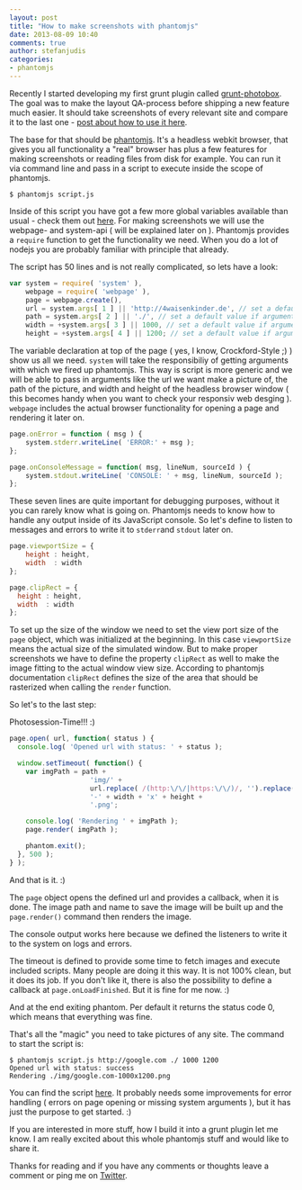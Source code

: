 ```yaml
---
layout: post
title: "How to make screenshots with phantomjs"
date: 2013-08-09 10:40
comments: true
author: stefanjudis
categories:
- phantomjs 
---
```


Recently I started developing my first grunt plugin called [grunt-photobox](https://npmjs.org/package/grunt-photobox). The goal was to make the layout QA-process before shipping a new feature much easier. It should take screenshots of every relevant site and compare it to the last one - [post about how to use it here](http://4waisenkinder.de/blog/2013/07/26/grunt-photobox-secure-yourself-against-broken-layout/).

The base for that should be [phantomjs](http://phantomjs.org/). It's a headless webkit browser, that gives you all functionality a "real" browser has plus a few features for making screenshots or reading files from disk for example. You can run it via command line and pass in a script to execute inside the scope of phantomjs.

```
$ phantomjs script.js
```

<!-- more -->

Inside of this script you have got a few more global variables available than usual - check them out [here](https://github.com/ariya/phantomjs/wiki/_pages). For making screenshots we will use the webpage- and system-api ( will be explained later on ). Phantomjs provides a ```require``` function to get the functionality we need. When you do a lot of nodejs you are probably familiar with principle that already.

The script has 50 lines and is not really complicated, so lets have a look:

```js
var system = require( 'system' ),
    webpage = require( 'webpage' ),
    page = webpage.create(),
    url = system.args[ 1 ] || 'http://4waisenkinder.de', // set a default value if argument was not set
    path = system.args[ 2 ] || './', // set a default value if argument was not set
    width = +system.args[ 3 ] || 1000, // set a default value if argument was not set
    height = +system.args[ 4 ] || 1200; // set a default value if argument was not set

```

The variable declaration at top of the page ( yes, I know, Crockford-Style ;) ) show us all we need. ```system``` will take the responsibiliy of getting arguments with which we fired up phantomjs. This way is script is more generic and we will be able to pass in arguments like the url we want make a picture of, the path of the picture, and width and height of the headless browser window ( this becomes handy when you want to check your responsiv web desging ). ```webpage``` includes the actual browser functionality for opening a page and rendering it later on.

```js
page.onError = function ( msg ) {
    system.stderr.writeLine( 'ERROR:' + msg );
};

page.onConsoleMessage = function( msg, lineNum, sourceId ) {
    system.stdout.writeLine( 'CONSOLE: ' + msg, lineNum, sourceId );
};
```

These seven lines are quite important for debugging purposes, without it you can rarely know what is going on. Phantomjs needs to know how to handle any output inside of its JavaScript console. So let's define to listen to messages and errors to write it to ```stderr```and ```stdout``` later on.

```js
page.viewportSize = {
    height : height,
    width  : width
};

page.clipRect = {
  height : height,
  width  : width
};
```

To set up the size of the window we need to set the view port size of the ```page``` object, which was initialized at the beginning. In this case ```viewportSize``` means the actual size of the simulated window. But to make proper screenshots we have to define the property ```clipRect``` as well to make the image fitting to the actual window view size. According to phantomjs documentation ```clipRect``` defines the size of the area that should be rasterized when calling the ```render``` function.

So let's to the last step:

Photosession-Time!!! :)

```js
page.open( url, function( status ) {
  console.log( 'Opened url with status: ' + status );

  window.setTimeout( function() {
    var imgPath = path +
                    'img/' +
                    url.replace( /(http:\/\/|https:\/\/)/, '').replace( /\//g, '-') +
                    '-' + width + 'x' + height +
                    '.png';

    console.log( 'Rendering ' + imgPath );
    page.render( imgPath );

    phantom.exit();
  }, 500 );
} );
```

And that is it. :)

The ```page``` object opens the defined url and provides a callback, when it is done. The image path and name to save the image will be built up and the ```page.render()``` command then renders the image. 

The console output works here because we defined the listeners to write it to the system on logs and errors. 

The timeout is defined to provide some time to fetch images and execute included scripts. Many people are doing it this way. It is not 100% clean, but it does its job. If you don't like it, there is also the possibility to define a callback at ```page.onLoadFinished```. But it is fine for me now. :)

And at the end exiting phantom. Per default it returns the status code 0, which means that everything was fine.

That's all the "magic" you need to take pictures of any site. The command to start the script is:

```
$ phantomjs script.js http://google.com ./ 1000 1200
Opened url with status: success
Rendering ./img/google.com-1000x1200.png
```

You can find the script [here](https://github.com/stefanjudis/phantomjs-screenshot). It probably needs some improvements for error handling ( errors on page opening or missing system arguments ), but it has just the purpose to get started. :)


If you are interested in more stuff, how I build it into a grunt plugin let me know. I am really excited about this whole phantomjs stuff and would like to share it.

Thanks for reading and if you have any comments or thoughts leave a comment or ping me on [Twitter](https://twitter.com/stefanjudis).